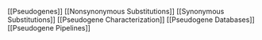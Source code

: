 [[Pseudogenes]]
[[Nonsynonymous Substitutions]]
[[Synonymous Substitutions]]
[[Pseudogene Characterization]]
[[Pseudogene Databases]]
[[Pseudogene Pipelines]]
